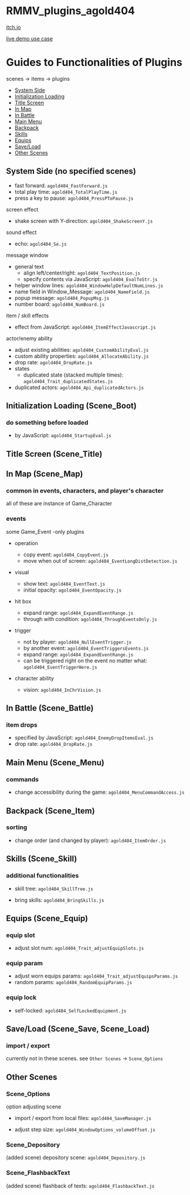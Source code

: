 # RMMV_plugins_agold404

[itch.io](https://agold404.itch.io/agold404-rmmv-plugins)

[live demo use case](https://github.com/aaaaagold/MyLightBalls)



# Guides to Functionalities of Plugins

scenes -> items -> plugins

- [System Side](#system-side-no-specified-scenes)
- [Initialization Loading](#initialization-loading-scene_boot)
- [Title Screen](#title-screen-scene_title)
- [In Map](#in-map-scene_map)
- [In Battle](#in-battle-scene_battle)
- [Main Menu](#main-menu-scene_menu)
- [Backpack](#backpack-scene_item)
- [Skills](#skills-scene_skill)
- [Equips](#equips-scene_equip)
- [Save/Load](#saveload-scene_save-scene_load)
- [Other Scenes](#other-scenes)


## System Side (no specified scenes)

- fast forward: `agold404_FastForward.js`
- total play time: `agold404_TotalPlayTime.js`
- press a key to pause: `agold404_PressPToPause.js`

screen effect
- shake screen with Y-direction: `agold404_ShakeScreenY.js`

sound effect
- echo: `agold404_Se.js`

message window
- general text
  - align left/center/right: `agold404_TextPosition.js`
  - specify contents via JavaScript: `agold404_EvalToStr.js`
- helper window lines: `agold404_WindowHelpDefaultNumLines.js`
- name field in Window_Message: `agold404_NameField.js`
- popup message: `agold404_PopupMsg.js`
- number board: `agold404_NumBoard.js`

item / skill effects
- effect from JavaScript: `agold404_ItemEffectJavascript.js`

actor/enemy ability
- adjust existing abilities: `agold404_CustomAbilityEval.js`
- custom ability properties: `agold404_AllocateAbility.js`
- drop rate: `agold404_DropRate.js`
- states
  - duplicated state (stacked multiple times): `agold404_Trait_duplicatedStates.js`
- duplicated actors: `agold404_Api_duplicatedActors.js`


## Initialization Loading (Scene_Boot)

### do something before loaded
- by JavaScript: `agold404_StartupEval.js`


## Title Screen (Scene_Title)


## In Map (Scene_Map)

### common in events, characters, and player's character
all of these are instance of Game_Character

### events
some Game_Event -only plugins

- operation
  - copy event: `agold404_CopyEvent.js`
  - move when out of screen: `agold404_EventLongDistDetection.js`

- visual
  - show text: `agold404_EventText.js`
  - initial opacity: `agold404_EventOpacity.js`

- hit box
  - expand range: `agold404_ExpandEventRange.js`
  - through with condition: `agold404_ThroughEventsOnly.js`

- trigger
  - not by player: `agold404_NullEventTrigger.js`
  - by another event: `agold404_EventTriggersEvents.js`
  - expand range: `agold404_ExpandEventRange.js`
  - can be triggered right on the event no matter what: `agold404_EventTriggerHere.js`

- character ability
  - vision: `agold404_InChrVision.js`


## In Battle (Scene_Battle)

### item drops
- specified by JavaScript: `agold404_EnemyDropItemsEval.js`
- drop rate: `agold404_DropRate.js`


## Main Menu (Scene_Menu)

### commands

- change accessibility during the game: `agold404_MenuCommandAccess.js`


## Backpack (Scene_Item)

### sorting

- change order (and changed by player): `agold404_ItemOrder.js`


## Skills (Scene_Skill)

### additional functionalities

- skill tree: `agold404_SkillTree.js`

- bring skills: `agold404_BringSkills.js`


## Equips (Scene_Equip)

### equip slot

- adjust slot num: `agold404_Trait_adjustEquipSlots.js`

### equip param

- adjust worn equips params: `agold404_Trait_adjustEquipsParams.js`
- random params: `agold404_RandomEquipParams.js`

### equip lock

- self-locked: `agold404_SelfLockedEquipment.js`


## Save/Load (Scene_Save, Scene_Load)

### import / export
currently not in these scenes. see `Other Scenes` -> `Scene_Options`


## Other Scenes

### Scene_Options
option adjusting scene

- import / export from local files: `agold404_SaveManager.js`

- adjust step size: `agold404_WindowOptions_volumeOffset.js`

### Scene_Depository
(added scene) depository scene: `agold404_Depository.js`

### Scene_FlashbackText
(added scene) flashback of texts: `agold404_FlashbackText.js`

